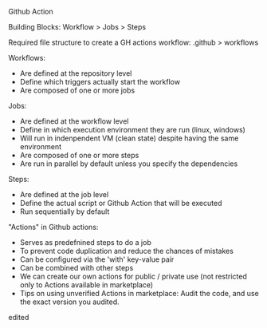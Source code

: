 Github Action

Building Blocks:
Workflow > Jobs > Steps

Required file structure to create a GH actions workflow:
  .github > workflows

Workflows: 
  - Are defined at the repository level
  - Define which triggers actually start the workflow
  - Are composed of one or more jobs

Jobs:
  - Are defined at the workflow level
  - Define in which execution environment they are run (linux, windows)
  - Will run in indenpendent VM (clean state) despite having the same environment
  - Are composed of one or more steps
  - Are run in parallel by default unless you specify the dependencies

Steps:
  - Are defined at the job level
  - Define the actual script or Github Action that will be executed
  - Run sequentially by default

"Actions" in Github actions:
  - Serves as predefnined steps to do a job
  - To prevent code duplication and reduce the chances of mistakes
  - Can be configured via the 'with' key-value pair
  - Can be combined with other steps
  - We can create our own actions for public / private use (not restricted only to Actions available in marketplace)
  - Tips on using unverified Actions in marketplace: Audit the code, and use the exact version you audited.

edited
